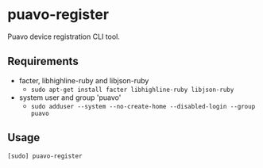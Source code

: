 # puavo-register

Puavo device registration CLI tool.

## Requirements

- facter, libhighline-ruby and libjson-ruby
  - `sudo apt-get install facter libhighline-ruby libjson-ruby`
- system user and group 'puavo'
  - `sudo adduser --system --no-create-home --disabled-login --group puavo`

## Usage

    [sudo] puavo-register

